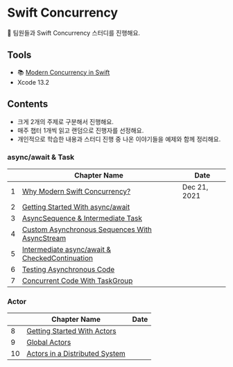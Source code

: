 # Swift Concurrency

:carrot: 팀원들과 Swift Concurrency 스터디를 진행해요.

## Tools

- :books: [Modern Concurrency in Swift](https://www.raywenderlich.com/books/modern-concurrency-in-swift)
- Xcode 13.2

## Contents

- 크게 2개의 주제로 구분해서 진행해요.
- 매주 챕터 1개씩 읽고 랜덤으로 진행자를 선정해요.
- 개인적으로 학습한 내용과 스터디 진행 중 나온 이야기들을 예제와 함께 정리해요.

### async/await & Task

|      | Chapter Name                                                 | Date         |
| ---- | ------------------------------------------------------------ | ------------ |
| 1    | [Why Modern Swift Concurrency?](./chapters/01_Why_Modern_Swift_Concurrency.md) | Dec 21, 2021 |
| 2    | [Getting Started With async/await](./chapters/02_Getting_Started_With_async_await.md) |              |
| 3    | [AsyncSequence & Intermediate Task](./chapters/03_AsyncSequence_and_Intermediate_Task.md) |              |
| 4    | [Custom Asynchronous Sequences With AsyncStream](./chapters/04_Custom_Asynchronous_Sequences_With_AsyncStream.md) |              |
| 5    | [Intermediate async/await & CheckedContinuation](./chapters/05_Intermediate_async_await_and_CheckedContinuation.md) |              |
| 6    | [Testing Asynchronous Code](./chapters/06_Testing_Asynchronous_Code.md) |              |
| 7    | [Concurrent Code With TaskGroup](./chapters/07_Concurrent_Code_With_TaskGroup.md) |              |

### Actor

|      | Chapter Name                                                 | Date |
| ---- | ------------------------------------------------------------ | ---- |
| 8    | [Getting Started With Actors](./chapters/08_Getting_Started_With_Actors.md) |      |
| 9    | [Global Actors](./chapters/09_Global_Actors.md)              |      |
| 10   | [Actors in a Distributed System](./chapters/10_Actors_in_a_Distributed_System.md) |      |